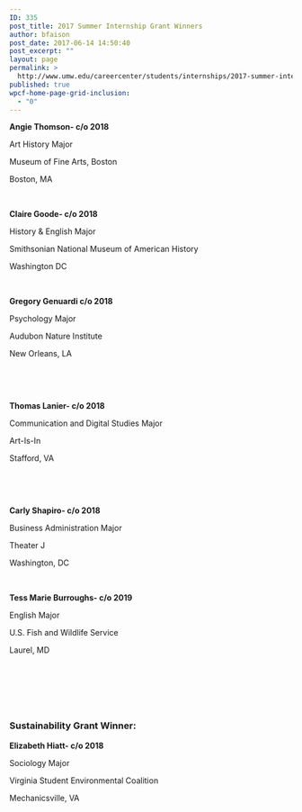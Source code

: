 ```yaml
---
ID: 335
post_title: 2017 Summer Internship Grant Winners
author: bfaison
post_date: 2017-06-14 14:50:40
post_excerpt: ""
layout: page
permalink: >
  http://www.umw.edu/careercenter/students/internships/2017-summer-internship-grant-winners/
published: true
wpcf-home-page-grid-inclusion:
  - "0"
---
```

<strong>Angie Thomson- c/o 2018</strong>

Art History Major

Museum of Fine Arts, Boston

Boston, MA

&nbsp;

<strong>Claire Goode- c/o 2018</strong>

History &amp; English Major

Smithsonian National Museum of American History

Washington DC

&nbsp;

<strong>Gregory Genuardi c/o 2018</strong>

Psychology Major

Audubon Nature Institute

New Orleans, LA

&nbsp;

&nbsp;

<strong>Thomas Lanier- c/o 2018</strong>

Communication and Digital Studies Major

Art-Is-In

Stafford, VA

&nbsp;

&nbsp;

<strong>Carly Shapiro- c/o 2018</strong>

Business Administration Major

Theater J

Washington, DC

&nbsp;

<strong>Tess Marie Burroughs- c/o 2019</strong>

English Major

U.S. Fish and Wildlife Service

Laurel, MD

&nbsp;

<strong> </strong>

<strong> </strong>
<h3><strong>Sustainability Grant Winner: </strong></h3>
<strong>Elizabeth Hiatt- c/o 2018</strong>

Sociology Major

Virginia Student Environmental Coalition

Mechanicsville, VA

&nbsp;